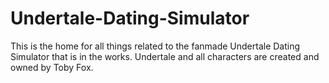 # Undertale-Dating-Simulator

This is the home for all things related to the fanmade Undertale Dating Simulator that is in the works. Undertale and all characters are created and owned by Toby Fox.